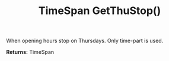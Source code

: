 ﻿---
uid: crmscript_ref_NSChatOpeningHours_GetThuStop
title: TimeSpan GetThuStop()
intellisense: NSChatOpeningHours.GetThuStop
keywords: NSChatOpeningHours, GetThuStop
so.topic: reference
---

When opening hours stop on Thursdays. Only time-part is used.

**Returns:** TimeSpan


